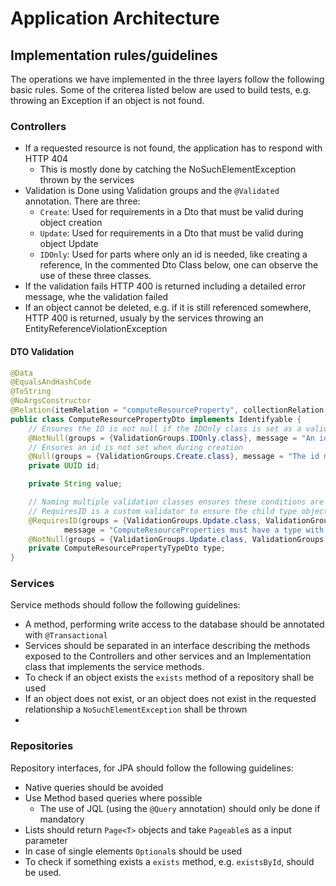 # Application Architecture

## Implementation rules/guidelines

The operations we have implemented in the three layers follow the following basic rules.
Some of the criterea listed below are used to build tests, e.g. throwing an Exception if an object is not found.

### Controllers

- If a requested resource is not found, the application has to respond with HTTP 404
    - This is mostly done by catching the NoSuchElementException thrown by the services
- Validation is Done using Validation groups and the `@Validated` annotation. There are three:
    - `Create`: Used for requirements in a Dto that must be valid during object creation
    - `Update`: Used for requirements in a Dto that must be valid during object Update
    - `IDOnly`: Used for parts where only an id is needed, like creating a reference, In the commented Dto Class below, one can observe the use of these three classes.
- If the validation fails HTTP 400 is returned including a detailed error message, whe the validation failed
- If an object cannot be deleted, e.g. if it is still referenced somewhere, HTTP 400 is returned, usualy by the services throwing an EntityReferenceViolationException

#### DTO Validation

```java
@Data
@EqualsAndHashCode
@ToString
@NoArgsConstructor
@Relation(itemRelation = "computeResourceProperty", collectionRelation = "computeResourceProperties")
public class ComputeResourcePropertyDto implements Identifyable {
    // Ensures the ID is not null if the IDOnly class is set as a validation class
    @NotNull(groups = {ValidationGroups.IDOnly.class}, message = "An id is required to perform an update")
    // Ensures an id is not set when during creation
    @Null(groups = {ValidationGroups.Create.class}, message = "The id must be null for creating a compute resource property")
    private UUID id;

    private String value;

    // Naming multiple validation classes ensures these conditions are applied to all applications
    // RequiresID is a custom validator to ensure the child type object contains an ID that is not null
    @RequiresID(groups = {ValidationGroups.Update.class, ValidationGroups.Create.class},
            message = "ComputeResourceProperties must have a type with an ID!")
    @NotNull(groups = {ValidationGroups.Update.class, ValidationGroups.Create.class})
    private ComputeResourcePropertyTypeDto type;
}
```

### Services

Service methods should follow the following guidelines:

- A method, performing write access to the database should be annotated with `@Transactional`
- Services should be separated in an interface describing the methods exposed to the Controllers and other services and an Implementation class that implements the service methods.
- To check if an object exists the `exists` method of a repository shall be used
- If an object does not exist, or an object does not exist in the requested relationship a `NoSuchElementException` shall be thrown
- 

### Repositories

Repository interfaces, for JPA should follow the following guidelines:

- Native queries should be avoided
- Use Method based queries where possible
    - The use of JQL (using the `@Query` annotation) should only be done if mandatory
- Lists should return `Page<T>` objects and take `Pageable`s as a input parameter
- In case of single elements `Optional`s should be used
- To check if something exists a `exists` method, e.g. `existsById`, should be used.